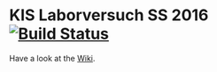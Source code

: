 # KIS Laborversuch SS 2016 [![Build Status](https://travis-ci.org/mp1409/kislab.svg?branch=master)](https://travis-ci.org/mp1409/kislab)
Have a look at the [Wiki](https://github.com/mp1409/kislab/wiki).
